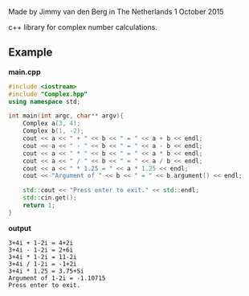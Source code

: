 Made by Jimmy van den Berg in The Netherlands
1 October 2015

c++ library for complex number calculations.

## Example

**main.cpp**
```c++
#include <iostream>
#include "Complex.hpp"
using namespace std;

int main(int argc, char** argv){
	Complex a(3, 4);
	Complex b(1, -2);
	cout << a << " + " << b << " = " << a + b << endl;
	cout << a << " - " << b << " = " << a - b << endl;
	cout << a << " * " << b << " = " << a * b << endl;
	cout << a << " / " << b << " = " << a / b << endl;
	cout << a << " * 1.25 = " << a * 1.25 << endl;
	cout << "Argument of " << b << " = " << b.argument() << endl;

	std::cout << "Press enter to exit." << std::endl;
	std::cin.get();
	return 1;
}
```
**output**
```
3+4i + 1-2i = 4+2i
3+4i - 1-2i = 2+6i
3+4i * 1-2i = 11-2i
3+4i / 1-2i = -1+2i
3+4i * 1.25 = 3.75+5i
Argument of 1-2i = -1.10715
Press enter to exit.
```

